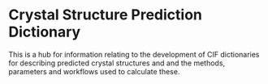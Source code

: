 # Crystal Structure Prediction Dictionary
This is a hub for information relating to the development of CIF dictionaries for describing predicted crystal structures and and the methods, parameters and workflows used to calculate these.
